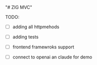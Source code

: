 "# ZIG MVC"

TODO:

* [ ]  adding all httpmehods
* [ ]  adding tests
* [ ]  frontend framewroks support
* [ ]  connect to openai an claude for demo



